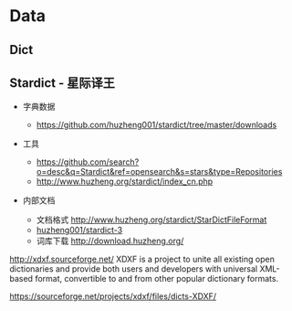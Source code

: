# Data

## Dict

## Stardict - 星际译王
* 字典数据
  * https://github.com/huzheng001/stardict/tree/master/downloads


* 工具
  * https://github.com/search?o=desc&q=Stardict&ref=opensearch&s=stars&type=Repositories
  * http://www.huzheng.org/stardict/index_cn.php
* 内部文档
  * 文档格式 http://www.huzheng.org/stardict/StarDictFileFormat
  * [huzheng001/stardict-3](https://github.com/huzheng001/stardict-3)
  * 词库下载 http://download.huzheng.org/


http://xdxf.sourceforge.net/
XDXF is a project to unite all existing open dictionaries and provide both users and developers with universal XML-based format, convertible to and from other popular dictionary formats.

https://sourceforge.net/projects/xdxf/files/dicts-XDXF/
